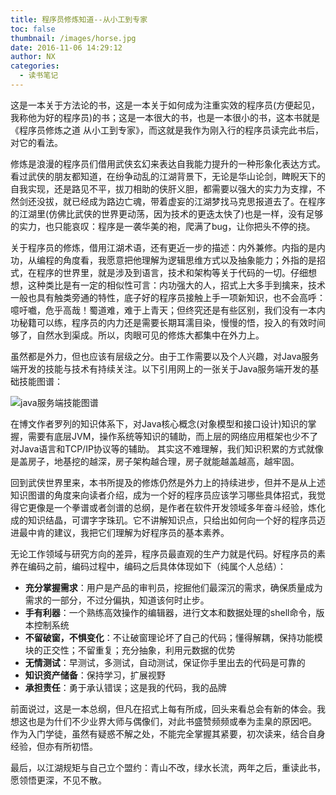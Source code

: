 ```yaml
---
title: 程序员修炼知道--从小工到专家
toc: false
thumbnail: /images/horse.jpg
date: 2016-11-06 14:29:12
author: NX
categories:
  - 读书笔记
---
```


这是一本关于方法论的书，这是一本关于如何成为注重实效的程序员(方便起见，我称他为好的程序员)的书；这是一本很大的书，也是一本很小的书，这本书就是《程序员修炼之道 从小工到专家》，而这就是我作为刚入行的程序员读完此书后，对它的看法。

<!-- more -->

修炼是浪漫的程序员们借用武侠玄幻来表达自我能力提升的一种形象化表达方式。看过武侠的朋友都知道，在纷争动乱的江湖背景下，无论是华山论剑，睥睨天下的自我实现，还是路见不平，拔刀相助的侠肝义胆，都需要以强大的实力为支撑，不然剑还没拔，就已经成为路边亡魂，带着虚妄的江湖梦找马克思报道去了。在程序的江湖里(仿佛比武侠的世界更动荡，因为技术的更迭太快了)也是一样，没有足够的实力，也只能哀叹：程序是一袭华美的袍，爬满了bug，让你把头不停的挠。

关于程序员的修炼，借用江湖术语，还有更近一步的描述：内外兼修。内指的是内功，从编程的角度看，我愿意把他理解为逻辑思维方式以及抽象能力；外指的是招式，在程序的世界里，就是涉及到语言，技术和架构等关于代码的一切。仔细想想，这种类比是有一定的相似性可言：内功强大的人，招式上大多手到擒来，技术一般也具有触类旁通的特性，底子好的程序员接触上手一项新知识，也不会高呼：噫吁嚱，危乎高哉！蜀道难，难于上青天；但终究还是有些区别，我们没有一本内功秘籍可以练，程序员的内力还是需要长期耳濡目染，慢慢的悟，投入的有效时间够了，自然水到渠成。所以，肉眼可见的修炼大都集中在外力上。

虽然都是外力，但也应该有层级之分。由于工作需要以及个人兴趣，对Java服务端开发的技能与技术有持续关注。以下引用网上的一张关于Java服务端开发的基础技能图谱：

![java服务端技能图谱](knowleagemap.jpg)

在博文作者罗列的知识体系下，对Java核心概念(对象模型和接口设计)知识的掌握，需要有底层JVM，操作系统等知识的辅助，而上层的网络应用框架也少不了对Java语言和TCP/IP协议等的辅助。
其实这不难理解，我们知识积累的方式就像是盖房子，地基挖的越深，房子架构越合理，房子就能越盖越高，越牢固。

回到武侠世界里来，本书所提及的修炼仍然是外力上的持续进步，但并不是从上述知识图谱的角度来向读者介绍，成为一个好的程序员应该学习哪些具体招式，我觉得它更像是一个拳谱或者剑谱的总纲，是作者在软件开发领域多年奋斗经验，炼化成的知识结晶，可谓字字珠玑。它不讲解知识点，只给出如何向一个好的程序员迈进最中肯的建议，我把它们理解为好程序员的基本素养。

无论工作领域与研究方向的差异，程序员最直观的生产力就是代码。好程序员的素养在编码之前，编码过程中，编码之后具体体现如下（纯属个人总结）：

- **充分掌握需求**：用户是产品的审判员，挖掘他们最深沉的需求，确保质量成为需求的一部分，不过分偏执，知道该何时止步。
- **手有利器**：一个熟练高效操作的编辑器，进行文本和数据处理的shell命令，版本控制系统
- **不留破窗，不惧变化**：不让破窗理论坏了自己的代码；懂得解耦，保持功能模块的正交性；不留重复；充分抽象，利用元数据的优势
- **无情测试**：早测试，多测试，自动测试，保证你手里出去的代码是可靠的
- **知识资产储备**：保持学习，扩展视野
- **承担责任**：勇于承认错误；这是我的代码，我的品牌

前面说过，这是一本总纲，但凡在招式上每有所成，回头来看总会有新的体会。我想这也是为什们不少业界大师与偶像们，对此书盛赞频频或奉为圭臬的原因吧。
作为入门学徒，虽然有疑惑不解之处，不能完全掌握其紧要，初次读来，结合自身经验，但亦有所初悟。

最后，以江湖规矩与自己立个盟约：青山不改，绿水长流，两年之后，重读此书，愿领悟更深，不见不散。
